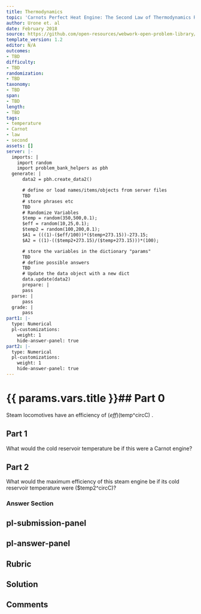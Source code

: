 ```yaml
---
title: Thermodynamics
topic: 'Carnots Perfect Heat Engine: The Second Law of Thermodynamics Restated'
author: Urone et. al
date: February 2018
source: https://github.com/open-resources/webwork-open-problem-library/tree/master/Contrib/BrockPhysics/College_Physics_Urone/15.Thermodynamics/Carnots_Perfect_Heat_Engine_The_Second_Law_of_Thermodynamics_Restated/NU_U17-15-04-004.pg
template_version: 1.2
editor: N/A
outcomes:
- TBD
difficulty:
- TBD
randomization:
- TBD
taxonomy:
- TBD
span:
- TBD
length:
- TBD
tags:
- temperature
- Carnot
- law
- second
assets: []
server: |-
  imports: |
    import random
    import problem_bank_helpers as pbh
  generate: |
      data2 = pbh.create_data2()

      # define or load names/items/objects from server files
      TBD
      # store phrases etc
      TBD
      # Randomize Variables
      $temp = random(350,500,0.1);
      $eff = random(10,25,0.1);
      $temp2 = random(100,200,0.1);
      $A1 = (((1)-($eff/100))*($temp+273.15))-273.15;
      $A2 = ((1)-(($temp2+273.15)/($temp+273.15)))*(100);

      # store the variables in the dictionary "params"
      TBD
      # define possible answers
      TBD
      # Update the data object with a new dict
      data.update(data2)
      prepare: |
      pass
  parse: |
      pass
  grade: |
      pass
part1: |-
  type: Numerical
  pl-customizations:
    weight: 1
    hide-answer-panel: true
part2: |-
  type: Numerical
  pl-customizations:
    weight: 1
    hide-answer-panel: true
---
```


# {{ params.vars.title }}## Part 0 
Steam locomotives have an efficiency of ($eff)(%) and operate with a hot steam temperature of ($temp^circC) . 
## Part 1 
What would the cold reservoir temperature be if this were a Carnot engine? 
## Part 2 
What would the maximum efficiency of this steam engine be if its cold reservoir temperature were ($temp2^circC)? 


### Answer Section 


## pl-submission-panel 


## pl-answer-panel 


## Rubric 


## Solution 


## Comments 



